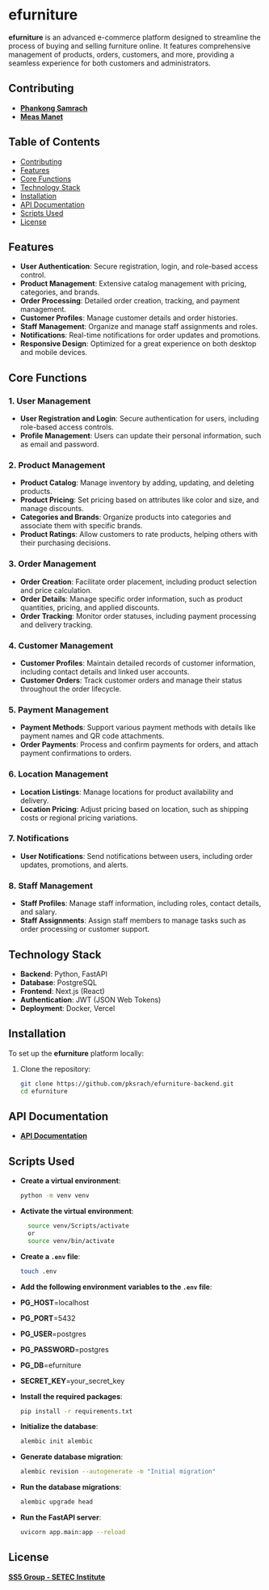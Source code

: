 # efurniture

**efurniture** is an advanced e-commerce platform designed to streamline the process of buying and selling furniture
online. It features comprehensive management of products, orders, customers, and more, providing a seamless experience
for both customers and administrators.

## Contributing

- **[Phankong Samrach](https://github.com/pksrach)**
- **[Meas Manet](https://github.com/meas-manet)**

## Table of Contents

- [Contributing](#contributing)
- [Features](#features)
- [Core Functions](#core-functions)
- [Technology Stack](#technology-stack)
- [Installation](#installation)
- [API Documentation](#api-documentation)
- [Scripts Used](#scripts-used)
- [License](#license)

## Features

- **User Authentication**: Secure registration, login, and role-based access control.
- **Product Management**: Extensive catalog management with pricing, categories, and brands.
- **Order Processing**: Detailed order creation, tracking, and payment management.
- **Customer Profiles**: Manage customer details and order histories.
- **Staff Management**: Organize and manage staff assignments and roles.
- **Notifications**: Real-time notifications for order updates and promotions.
- **Responsive Design**: Optimized for a great experience on both desktop and mobile devices.

## Core Functions

### 1. User Management

- **User Registration and Login**: Secure authentication for users, including role-based access controls.
- **Profile Management**: Users can update their personal information, such as email and password.

### 2. Product Management

- **Product Catalog**: Manage inventory by adding, updating, and deleting products.
- **Product Pricing**: Set pricing based on attributes like color and size, and manage discounts.
- **Categories and Brands**: Organize products into categories and associate them with specific brands.
- **Product Ratings**: Allow customers to rate products, helping others with their purchasing decisions.

### 3. Order Management

- **Order Creation**: Facilitate order placement, including product selection and price calculation.
- **Order Details**: Manage specific order information, such as product quantities, pricing, and applied discounts.
- **Order Tracking**: Monitor order statuses, including payment processing and delivery tracking.

### 4. Customer Management

- **Customer Profiles**: Maintain detailed records of customer information, including contact details and linked user
  accounts.
- **Customer Orders**: Track customer orders and manage their status throughout the order lifecycle.

### 5. Payment Management

- **Payment Methods**: Support various payment methods with details like payment names and QR code attachments.
- **Order Payments**: Process and confirm payments for orders, and attach payment confirmations to orders.

### 6. Location Management

- **Location Listings**: Manage locations for product availability and delivery.
- **Location Pricing**: Adjust pricing based on location, such as shipping costs or regional pricing variations.

### 7. Notifications

- **User Notifications**: Send notifications between users, including order updates, promotions, and alerts.

### 8. Staff Management

- **Staff Profiles**: Manage staff information, including roles, contact details, and salary.
- **Staff Assignments**: Assign staff members to manage tasks such as order processing or customer support.

## Technology Stack

- **Backend**: Python, FastAPI
- **Database**: PostgreSQL
- **Frontend**: Next.js (React)
- **Authentication**: JWT (JSON Web Tokens)
- **Deployment**: Docker, Vercel

## Installation

To set up the **efurniture** platform locally:

1. Clone the repository:
   ```bash
   git clone https://github.com/pksrach/efurniture-backend.git
   cd efurniture

## API Documentation

- **[API Documentation](http://127.0.0.1:8000/docs)**

## Scripts Used

- **Create a virtual environment**:
  ```bash
  python -m venv venv
  ```

- **Activate the virtual environment**:
  ```bash
    source venv/Scripts/activate
    or
    source venv/bin/activate
    ```

- **Create a `.env` file**:
    ```bash
    touch .env
    ```

- **Add the following environment variables to the `.env` file**:
- **PG_HOST**=localhost
- **PG_PORT**=5432
- **PG_USER**=postgres
- **PG_PASSWORD**=postgres
- **PG_DB**=efurniture
- **SECRET_KEY**=your_secret_key


- **Install the required packages**:
  ```bash
  pip install -r requirements.txt
  ```
  
- **Initialize the database**:
  ```bash
  alembic init alembic
  ```

- **Generate database migration**:
  ```bash
  alembic revision --autogenerate -m "Initial migration"
  ```
  
- **Run the database migrations**:
  ```bash
  alembic upgrade head
  ```

- **Run the FastAPI server**:
  ```bash
  uvicorn app.main:app --reload
  ```

## License

**[SS5 Group - SETEC Institute](https://www.setecu.com/)**


